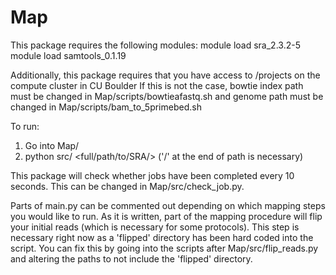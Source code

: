 # Map

This package requires the following modules:
module load sra_2.3.2-5
module load samtools_0.1.19

Additionally, this package requires that you have access to /projects on the compute cluster in CU Boulder
If this is not the case, bowtie index path must be changed in Map/scripts/bowtieafastq.sh and genome path must be changed in Map/scripts/bam_to_5primebed.sh

To run:
1. Go into Map/
2. python src/ <full/path/to/SRA/> ('/' at the end of path is necessary)

This package will check whether jobs have been completed every 10 seconds.  This can be changed in Map/src/check_job.py.

Parts of main.py can be commented out depending on which mapping steps you would like to run.  As it is written, part of the mapping procedure will flip your initial reads (which is necessary for some protocols).  This step is necessary right now as a 'flipped' directory has been hard coded into the script. You can fix this by going into the scripts after Map/src/flip_reads.py and altering the paths to not include the 'flipped' directory.
